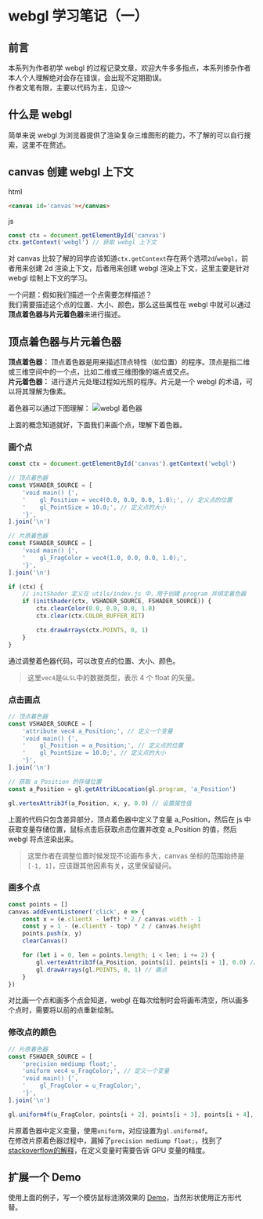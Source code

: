 # webgl 学习笔记（一）
## 前言
本系列为作者初学 webgl 的过程记录文章，欢迎大牛多多指点，本系列掺杂作者本人个人理解绝对会存在错误，会出现不定期勘误。  
作者文笔有限，主要以代码为主，见谅～

## 什么是 webgl
简单来说 webgl 为浏览器提供了渲染复杂三维图形的能力，不了解的可以自行搜索，这里不在赘述。

## canvas 创建 webgl 上下文
html
```html
<canvas id='canvas'></canvas>
```

js
```js
const ctx = document.getElementById('canvas')
ctx.getContext('webgl') // 获取 webgl 上下文
```

对 canvas 比较了解的同学应该知道`ctx.getContext`存在两个选项`2d`/`webgl`，前者用来创建 2d 渲染上下文，后者用来创建 webgl 渲染上下文，这里主要是针对 webgl 绘制上下文的学习。  

一个问题：假如我们描述一个点需要怎样描述？  
我们需要描述这个点的位置、大小、颜色，那么这些属性在 webgl 中就可以通过**顶点着色器与片元着色器**来进行描述。

## 顶点着色器与片元着色器
**顶点着色器：** 顶点着色器是用来描述顶点特性（如位置）的程序。顶点是指二维或三维空间中的一个点，比如二维或三维图像的端点或交点。  
**片元着色器：** 进行逐片元处理过程如光照的程序。片元是一个 webgl 的术语，可以将其理解为像素。

着色器可以通过下图理解：
![webgl 着色器](https://jjjyy.github.io/webgl-note/images/webgl%E7%9D%80%E8%89%B2%E5%99%A8.png)

上面的概念知道就好，下面我们来画个点，理解下着色器。

### 画个点

```js
const ctx = document.getElementById('canvas').getContext('webgl')

// 顶点着色器
const VSHADER_SOURCE = [
    'void main() {',
    '    gl_Position = vec4(0.0, 0.0, 0.0, 1.0);', // 定义点的位置
    '    gl_PointSize = 10.0;', // 定义点的大小
    '}',
].join('\n')

// 片原着色器
const FSHADER_SOURCE = [
    'void main() {',
    '    gl_FragColor = vec4(1.0, 0.0, 0.0, 1.0);',
    '}',
].join('\n')

if (ctx) {
    // initShader 定义在 utils/index.js 中，用于创建 program 并绑定着色器
    if (initShader(ctx, VSHADER_SOURCE, FSHADER_SOURCE)) {
        ctx.clearColor(0.0, 0.0, 0.0, 1.0)
        ctx.clear(ctx.COLOR_BUFFER_BIT)

        ctx.drawArrays(ctx.POINTS, 0, 1)
    }
}
```
通过调整着色器代码，可以改变点的位置、大小、颜色。
> 这里`vec4`是`GLSL`中的数据类型，表示 4 个 float 的矢量。

### 点击画点
```js
// 顶点着色器
const VSHADER_SOURCE = [
    'attribute vec4 a_Position;', // 定义一个变量
    'void main() {',
    '    gl_Position = a_Position;', // 定义点的位置
    '    gl_PointSize = 10.0;', // 定义点的大小
    '}',
].join('\n')

// 获取 a_Position 的存储位置
const a_Position = gl.getAttribLocation(gl.program, 'a_Position')

gl.vertexAttrib3f(a_Position, x, y, 0.0) // 设置属性值
```

上面的代码只包含差异部分，顶点着色器中定义了变量 a_Position，然后在 js 中获取变量存储位置，鼠标点击后获取点击位置并改变 a_Position 的值，然后 webgl 将点渲染出来。

> 这里作者在调整位置时候发现不论画布多大，canvas 坐标的范围始终是`[-1, 1]`，应该跟其他因素有关，这里保留疑问。

### 画多个点
```js
const points = []
canvas.addEventListener('click', e => {
    const x = (e.clientX - left) * 2 / canvas.width - 1
    const y = 1 - (e.clientY - top) * 2 / canvas.height
    points.push(x, y)
    clearCanvas()

    for (let i = 0, len = points.length; i < len; i += 2) {
        gl.vertexAttrib3f(a_Position, points[i], points[i + 1], 0.0) // 设置属性值
        gl.drawArrays(gl.POINTS, 0, 1) // 画点
    }
})
```
对比画一个点和画多个点会知道，webgl 在每次绘制时会将画布清空，所以画多个点时，需要将以前的点重新绘制。

### 修改点的颜色
```js
// 片原着色器
const FSHADER_SOURCE = [
    'precision mediump float;',
    'uniform vec4 u_FragColor;', // 定义一个变量
    'void main() {',
    '    gl_FragColor = u_FragColor;',
    '}',
].join('\n')

gl.uniform4f(u_FragColor, points[i + 2], points[i + 3], points[i + 4], 1.0) // 设置颜色属性值
```
片原着色器中定义变量，使用`uniform`，对应设置为`gl.uniform4f`。  
在修改片原着色器过程中，漏掉了`precision mediump float;`，找到了[stackoverflow的解释](https://stackoverflow.com/questions/13780609/what-does-precision-mediump-float-mean)，在定义变量时需要告诉 GPU 变量的精度。

## 扩展一个 Demo
使用上面的例子，写一个模仿鼠标涟漪效果的 [Demo](https://jjjyy.github.io/webgl-note/webgl-tester/%E4%B8%80/5-demo.html)，当然形状使用正方形代替。
